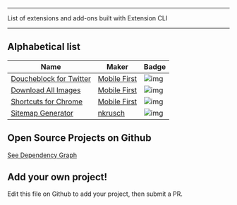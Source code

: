 * * *

<p class='page-intro'>List of extensions and add-ons built with Extension CLI</p>

* * *

## Alphabetical list

| Name | Maker | Badge |
| --- | --- | --- |
| [Doucheblock for Twitter][0050] | [Mobile First][0021] | ![img][0052] |
| [Download All Images][0020] | [Mobile First][0021] | ![img][0022] |
| [Shortcuts for Chrome][0040] | [Mobile First][0021] | ![img][0042] |
| [Sitemap Generator][0030]| [nkrusch][0031]| ![img][0032] |

## Open Source Projects on Github

[See Dependency Graph](https://github.com/MobileFirstLLC/extension-cli/network/dependents)

## Add your own project!

Edit this file on Github to add your project, then submit a PR.
 
 
<!-- ADD PROJECT LINKS HERE !
 
 XXX is project number - pad each number with up to 2 leading zeros 

 XXX0 : Webstore link 
 XXX1 : Maker url  
 XXX2 : Shield url 
 
 Lastly add a row to project table on top ! -->

[0020]: https://chrome.google.com/webstore/detail/ifipmflagepipjokmbdecpmjbibjnakm
[0021]: https://mobilefirst.me
[0022]: https://img.shields.io/chrome-web-store/users/ifipmflagepipjokmbdecpmjbibjnakm

[0030]: https://chrome.google.com/webstore/detail/hcnjemngcihnhncobgdgkkfkhmleapah
[0031]: https://github.com/nkrusch
[0032]: https://img.shields.io/chrome-web-store/users/hcnjemngcihnhncobgdgkkfkhmleapah

[0040]: https://chrome.google.com/webstore/detail/jnmekaomnicdcpgdndekkmojfomifjal
[0042]: https://img.shields.io/chrome-web-store/users/jnmekaomnicdcpgdndekkmojfomifjal

[0050]: https://chrome.google.com/webstore/detail/eeledoologbepiegnccedjigjkblhmhi
[0052]: https://img.shields.io/chrome-web-store/users/eeledoologbepiegnccedjigjkblhmhi

